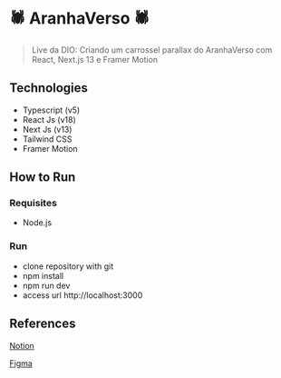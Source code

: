 # 🕷️ AranhaVerso 🕷️

> Live da DIO: Criando um carrossel parallax do AranhaVerso com React, Next.js 13 e Framer Motion

## Technologies

- Typescript (v5)
- React Js (v18)
- Next Js (v13)
- Tailwind CSS
- Framer Motion

## How to Run

### Requisites

- Node.js

### Run

- clone repository with git
- npm install
- npm run dev
- access url http://localhost:3000

## References

[Notion](https://www.notion.so/Live-Criando-um-carrossel-parallax-do-Aranhaverso-com-React-Next-js-13-e-Framer-Motion-2aba63c113244da593a77494b558f46a)

[Figma](<https://www.figma.com/file/4IPV5HoNvUfzOVzeeTlSlM/Landpage---SpiderVerse-(Copy)?type=design&node-id=3405-20447&t=BGnl7gtQPixBp42d-0>)
